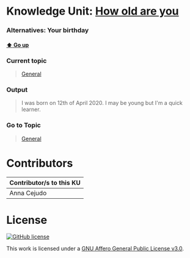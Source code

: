 # Knowledge Unit: [How old are you](../../knowledge_units/general/how-old-are-you.md)
### Alternatives:   Your birthday 
#### [:arrow_up: Go up](../../topics/general.md)
### Current topic
> [General](../../topics/general.md)
### Output
> I was born on 12th of April 2020. I may be young but I&#039;m a quick learner.
### Go to Topic
> [General](../../topics/general.md)


# Contributors

| Contributor/s to this KU |
| - | 
| Anna Cejudo |

# License
[![GitHub license](https://img.shields.io/github/license/inbrainz/cerebro)](https://github.com/inbrainz/cerebro/blob/master/LICENSE)

This work is licensed under a [GNU Affero General Public License v3.0](https://www.gnu.org/licenses/agpl-3.0.txt).